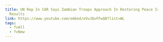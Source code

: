 ```yaml
---
title: UN Rep In CAR Says Zambian Troops Approach In Restoring Peace Is Yielding
  Results
link: https://www.youtube.com/embed/eVuJQvFFwQ0?list=WL
tags:
  - fvAll
  - fvNew
---
```

